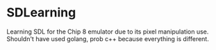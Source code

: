 # SDLearning
  Learning SDL for the Chip 8 emulator due to its pixel manipulation use.
  Shouldn't have used golang, prob c++ because everything is different.
